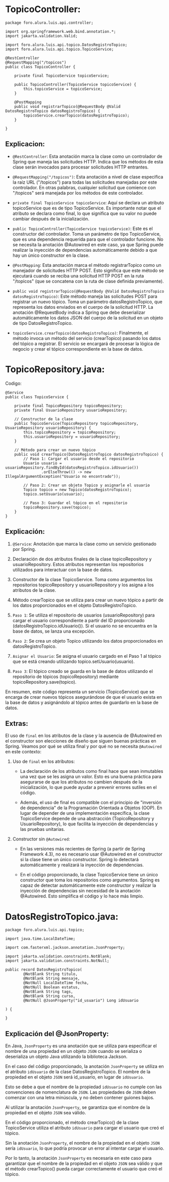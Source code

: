 # TopicoController:

    package foro.alura.luis.api.controller;

    import org.springframework.web.bind.annotation.*;
    import jakarta.validation.Valid;

    import foro.alura.luis.api.topico.DatosRegistroTopico;
    import foro.alura.luis.api.topico.TopicoService;

    @RestController
    @RequestMapping("/topicos")
    public class TopicoController {

        private final TopicoService topicoService;

        public TopicoController(TopicoService topicoService) {
            this.topicoService = topicoService;
        }

        @PostMapping
        public void registrarTopico(@RequestBody @Valid DatosRegistroTopico datosRegistroTopico) {
            topicoService.crearTopico(datosRegistroTopico);
        }

    }

## Explicacion:

-   `@RestController`: Esta anotación marca la clase como un controlador de Spring que maneja las solicitudes HTTP. Indica que los métodos de esta clase serán invocados para procesar solicitudes HTTP entrantes.

-   `@RequestMapping("/topicos")`: Esta anotación a nivel de clase especifica la raíz URL ("/topicos") para todas las solicitudes manejadas por este controlador. En otras palabras, cualquier solicitud que comience con "/topicos" será manejada por los métodos de este controlador.

-   `private final TopicoService topicoService`: Aquí se declara un atributo topicoService que es de tipo TopicoService. Es importante notar que el atributo se declara como final, lo que significa que su valor no puede cambiar después de la inicialización.

-   `public TopicoController(TopicoService topicoService)`: Este es el constructor del controlador. Toma un parámetro de tipo TopicoService, que es una dependencia requerida para que el controlador funcione. No se necesita la anotación @Autowired en este caso, ya que Spring puede realizar la inyección de dependencias automáticamente debido a que hay un único constructor en la clase.

-   `@PostMapping`: Esta anotación marca el método registrarTopico como un manejador de solicitudes HTTP POST. Esto significa que este método se ejecutará cuando se reciba una solicitud HTTP POST en la ruta "/topicos" (que se concatena con la ruta de clase definida previamente).

-   `public void registrarTopico(@RequestBody @Valid DatosRegistroTopico datosRegistroTopico)`: Este método maneja las solicitudes POST para registrar un nuevo tópico. Toma un parámetro datosRegistroTopico, que representa los datos enviados en el cuerpo de la solicitud HTTP. La anotación @RequestBody indica a Spring que debe deserializar automáticamente los datos JSON del cuerpo de la solicitud en un objeto de tipo DatosRegistroTopico.

-   `topicoService.crearTopico(datosRegistroTopico)`: Finalmente, el método invoca un método del servicio (crearTopico) pasando los datos del tópico a registrar. El servicio se encargará de procesar la lógica de negocio y crear el tópico correspondiente en la base de datos.

# TopicoRepository.java:

Codigo:

    @Service
    public class TopicoService {

        private final TopicoRepository topicoRepository;
        private final UsuarioRepository usuarioRepository;

        // Constructor de la clase
        public TopicoService(TopicoRepository topicoRepository, UsuarioRepository usuarioRepository) {
            this.topicoRepository = topicoRepository;
            this.usuarioRepository = usuarioRepository;
        }

        // Método para crear un nuevo tópico
        public void crearTopico(DatosRegistroTopico datosRegistroTopico) {
            // Paso 1: Cargar el usuario desde el repositorio
            Usuario usuario = usuarioRepository.findById(datosRegistroTopico.idUsuario())
                    .orElseThrow(() -> new IllegalArgumentException("Usuario no encontrado"));

            // Paso 2: Crear un objeto Topico y asignarle el usuario
            Topico topico = new Topico(datosRegistroTopico);
            topico.setUsuario(usuario);

            // Paso 3: Guardar el tópico en el repositorio
            topicoRepository.save(topico);
        }
    }

## Explicación:

1. `@Service`: Anotación que marca la clase como un servicio gestionado por Spring.

2. Declaración de dos atributos finales de la clase topicoRepository y usuarioRepository. Estos atributos representan los repositorios utilizados para interactuar con la base de datos.

3. Constructor de la clase TopicoService. Toma como argumentos los repositorios topicoRepository y usuarioRepository y los asigna a los atributos de la clase.

4. Método crearTopico que se utiliza para crear un nuevo tópico a partir de los datos proporcionados en el objeto DatosRegistroTopico.

5. `Paso 1`: Se utiliza el repositorio de usuarios (usuarioRepository) para cargar el usuario correspondiente a partir del ID proporcionado (datosRegistroTopico.idUsuario()). Si el usuario no se encuentra en la base de datos, se lanza una excepción.

6. `Paso 2`: Se crea un objeto Topico utilizando los datos proporcionados en datosRegistroTopico.

7. `Asignar el Usuario`: Se asigna el usuario cargado en el Paso 1 al tópico que se está creando utilizando topico.setUsuario(usuario).

8. `Paso 3`: El tópico creado se guarda en la base de datos utilizando el repositorio de tópicos (topicoRepository) mediante topicoRepository.save(topico).

En resumen, este código representa un servicio (TopicoService) que se encarga de crear nuevos tópicos asegurándose de que el usuario exista en la base de datos y asignándolo al tópico antes de guardarlo en la base de datos.

## Extras:

El uso de `final` en los atributos de la clase y la ausencia de @Autowired en el constructor son elecciones de diseño que siguen buenas prácticas en Spring. Veamos por qué se utiliza final y por qué no se necesita `@Autowired` en este contexto:

1. Uso de `final` en los atributos:

    - La declaración de los atributos como final hace que sean inmutables una vez que se les asigna un valor. Esto es una buena práctica para asegurarse de que los atributos no cambien después de la inicialización, lo que puede ayudar a prevenir errores sutiles en el código.

    - Además, el uso de final es compatible con el principio de "inversión de dependencia" de la Programación Orientada a Objetos (OOP). En lugar de depender de una implementación específica, la clase TopicoService depende de una abstracción (TopicoRepository y UsuarioRepository), lo que facilita la inyección de dependencias y las pruebas unitarias.

2. Constructor sin `@Autowired`:

    - En las versiones más recientes de Spring (a partir de Spring Framework 4.3), no es necesario usar @Autowired en el constructor si la clase tiene un único constructor. Spring lo detectará automáticamente y realizará la inyección de dependencias.

    - En el código proporcionado, la clase TopicoService tiene un único constructor que toma los repositorios como argumentos. Spring es capaz de detectar automáticamente este constructor y realizar la inyección de dependencias sin necesidad de la anotación @Autowired. Esto simplifica el código y lo hace más limpio.

# DatosRegistroTopico.java:

    package foro.alura.luis.api.topico;

    import java.time.LocalDateTime;

    import com.fasterxml.jackson.annotation.JsonProperty;

    import jakarta.validation.constraints.NotBlank;
    import jakarta.validation.constraints.NotNull;

    public record DatosRegistroTopico(
            @NotBlank String titulo,
            @NotBlank String mensaje,
            @NotNull LocalDateTime fecha,
            @NotNull Boolean estatus,
            @NotBlank String tags,
            @NotBlank String curso,
            @NotNull @JsonProperty("id_usuario") Long idUsuario

    ) {

    }

## Explicación del @JsonProperty:

En Java, `JsonProperty` es una anotación que se utiliza para especificar el nombre de una propiedad en un objeto `JSON` cuando se serializa o deserializa un objeto Java utilizando la biblioteca Jackson.

En el caso del código proporcionado, la anotación `JsonProperty` se utiliza en el atributo `idUsuario` de la clase DatosRegistroTopico. El nombre de la propiedad en el objeto `JSON` será id_usuario, en lugar de `idUsuario`.

Esto se debe a que el nombre de la propiedad `idUsuario` no cumple con las convenciones de nomenclatura de `JSON`. Las propiedades de `JSON` deben comenzar con una letra minúscula, y no deben contener guiones bajos.

Al utilizar la anotación `JsonProperty`, se garantiza que el nombre de la propiedad en el objeto `JSON` sea válido.

En el código proporcionado, el método crearTopico() de la clase TopicoService utiliza el atributo `idUsuario` para cargar el usuario que creó el tópico.

Sin la anotación `JsonProperty`, el nombre de la propiedad en el objeto `JSON` sería `idUsuario`, lo que podría provocar un error al intentar cargar el usuario.

Por lo tanto, la anotación `JsonProperty` es necesaria en este caso para garantizar que el nombre de la propiedad en el objeto `JSON` sea válido y que el método crearTopico() pueda cargar correctamente el usuario que creó el tópico.
